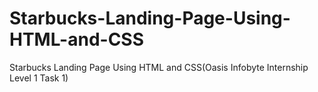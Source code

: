 # Starbucks-Landing-Page-Using-HTML-and-CSS
Starbucks Landing Page Using HTML and CSS(Oasis Infobyte Internship Level 1 Task 1)
